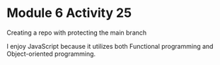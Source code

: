 # Module 6 Activity 25
Creating a repo with protecting the main branch

I enjoy JavaScript because it utilizes both Functional programming and Object-oriented programming.